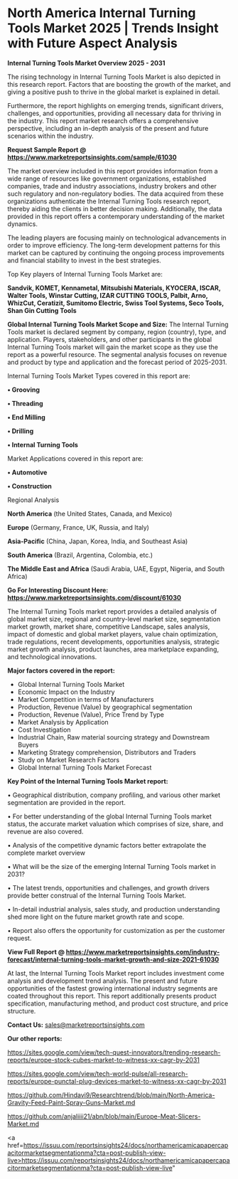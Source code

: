 # North America Internal Turning Tools Market 2025 | Trends Insight with Future Aspect Analysis

<Strong> Internal Turning Tools Market Overview 2025 - 2031</strong>

The rising technology in Internal Turning Tools Market is also depicted in this research report. Factors that are boosting the growth of the market, and giving a positive push to thrive in the global market is explained in detail.

Furthermore, the report highlights on emerging trends, significant drivers, challenges, and opportunities, providing all necessary data for thriving in the industry. This report market research offers a comprehensive perspective, including an in-depth analysis of the present and future scenarios within the industry.

<strong>Request Sample Report @ <a href=https://www.marketreportsinsights.com/sample/61030>https://www.marketreportsinsights.com/sample/61030</a></strong>

The market overview included in this report provides information from a wide range of resources like government organizations, established companies, trade and industry associations, industry brokers and other such regulatory and non-regulatory bodies. The data acquired from these organizations authenticate the Internal Turning Tools research report, thereby aiding the clients in better decision making. Additionally, the data provided in this report offers a contemporary understanding of the market dynamics.

The leading players are focusing mainly on technological advancements in order to improve efficiency. The long-term development patterns for this market can be captured by continuing the ongoing process improvements and financial stability to invest in the best strategies.

Top Key players of Internal Turning Tools Market are:

<strong>Sandvik, KOMET, Kennametal, Mitsubishi Materials, KYOCERA, ISCAR, Walter Tools, Winstar Cutting, IZAR CUTTING TOOLS, Palbit, Arno, WhizCut, Ceratizit, Sumitomo Electric, Swiss Tool Systems, Seco Tools, Shan Gin Cutting Tools</strong>

<strong><b>Global Internal Turning Tools Market Scope and Size:</b></strong>
The Internal Turning Tools market is declared segment by company, region (country), type, and application. Players, stakeholders, and other participants in the global Internal Turning Tools market will gain the market scope as they use the report as a powerful resource. The segmental analysis focuses on revenue and product by type and application and the forecast period of 2025-2031.

Internal Turning Tools Market Types covered in this report are:

<strong>• Grooving

• Threading

• End Milling

• Drilling

• Internal Turning Tools</strong>

Market Applications covered in this report are:

<strong>• Automotive

• Construction</strong> 

Regional Analysis

<strong>North America</strong> (the United States, Canada, and Mexico)

<strong>Europe</strong> (Germany, France, UK, Russia, and Italy)

<strong>Asia-Pacific</strong> (China, Japan, Korea, India, and Southeast Asia)

<strong>South America</strong> (Brazil, Argentina, Colombia, etc.)

<strong>The Middle East and Africa</strong> (Saudi Arabia, UAE, Egypt, Nigeria, and South Africa)

<strong>Go For Interesting Discount Here: <a href=https://www.marketreportsinsights.com/discount/61030>https://www.marketreportsinsights.com/discount/61030</a></strong>

The Internal Turning Tools market report provides a detailed analysis of global market size, regional and country-level market size, segmentation market growth, market share, competitive Landscape, sales analysis, impact of domestic and global market players, value chain optimization, trade regulations, recent developments, opportunities analysis, strategic market growth analysis, product launches, area marketplace expanding, and technological innovations.

<strong><b>Major factors covered in the report:</b></strong>
<ul>
  <li>Global Internal Turning Tools Market </li>
  <li>Economic Impact on the Industry</li>
  <li>Market Competition in terms of Manufacturers</li>
  <li>Production, Revenue (Value) by geographical segmentation</li>
  <li>Production, Revenue (Value), Price Trend by Type</li>
  <li>Market Analysis by Application</li>
  <li>Cost Investigation</li>
  <li>Industrial Chain, Raw material sourcing strategy and Downstream Buyers</li>
  <li>Marketing Strategy comprehension, Distributors and Traders</li>
  <li>Study on Market Research Factors</li>
  <li>Global Internal Turning Tools Market Forecast</li>
</ul>

<strong><b>Key Point of the Internal Turning Tools Market report:</b></strong>

• Geographical distribution, company profiling, and various other market segmentation are provided in the report.

• For better understanding of the global Internal Turning Tools market status, the accurate market valuation which comprises of size, share, and revenue are also covered.

• Analysis of the competitive dynamic factors better extrapolate the complete market overview

• What will be the size of the emerging Internal Turning Tools market in 2031?

• The latest trends, opportunities and challenges, and growth drivers provide better construal of the Internal Turning Tools Market.

• In-detail industrial analysis, sales study, and production understanding shed more light on the future market growth rate and scope.

• Report also offers the opportunity for customization as per the customer request.

<strong><b>View Full Report @ <a href=https://www.marketreportsinsights.com/industry-forecast/internal-turning-tools-market-growth-and-size-2021-61030>https://www.marketreportsinsights.com/industry-forecast/internal-turning-tools-market-growth-and-size-2021-61030</a></b></strong>


At last, the Internal Turning Tools Market report includes investment come analysis and development trend analysis. The present and future opportunities of the fastest growing international industry segments are coated throughout this report. This report additionally presents product specification, manufacturing method, and product cost structure, and price structure.

<strong>Contact Us:</strong>
sales@marketreportsinsights.com

<strong>Our other reports:</strong>

<a href=https://sites.google.com/view/tech-quest-innovators/trending-research-reports/europe-stock-cubes-market-to-witness-xx-cagr-by-2031>https://sites.google.com/view/tech-quest-innovators/trending-research-reports/europe-stock-cubes-market-to-witness-xx-cagr-by-2031</a>

<a href=https://sites.google.com/view/tech-world-pulse/all-research-reports/europe-punctal-plug-devices-market-to-witness-xx-cagr-by-2031>https://sites.google.com/view/tech-world-pulse/all-research-reports/europe-punctal-plug-devices-market-to-witness-xx-cagr-by-2031</a>

<a href=https://github.com/Hindavi9/Researchtrend/blob/main/North-America-Gravity-Feed-Paint-Spray-Guns-Market.md>https://github.com/Hindavi9/Researchtrend/blob/main/North-America-Gravity-Feed-Paint-Spray-Guns-Market.md</a>

<a href=https://github.com/anjaliiii21/abn/blob/main/Europe-Meat-Slicers-Market.md>https://github.com/anjaliiii21/abn/blob/main/Europe-Meat-Slicers-Market.md</a>

<a href=https://issuu.com/reportsinsights24/docs/northamericamicapapercapacitormarketsegmentationma?cta=post-publish-view-live>https://issuu.com/reportsinsights24/docs/northamericamicapapercapacitormarketsegmentationma?cta=post-publish-view-live</a>"
